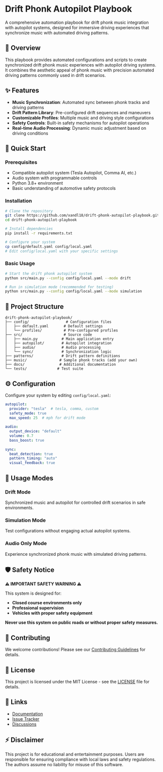 # Drift Phonk Autopilot Playbook

A comprehensive automation playbook for drift phonk music integration with autopilot systems, designed for immersive driving experiences that synchronize music with automated driving patterns.

## 🎵 Overview

This playbook provides automated configurations and scripts to create synchronized drift phonk music experiences with autopilot driving systems. It combines the aesthetic appeal of phonk music with precision automated driving patterns commonly used in drift scenarios.

## ✨ Features

- **Music Synchronization**: Automated sync between phonk tracks and driving patterns
- **Drift Pattern Library**: Pre-configured drift sequences and maneuvers
- **Customizable Profiles**: Multiple music and driving style configurations
- **Safety Controls**: Built-in safety mechanisms for autopilot operations
- **Real-time Audio Processing**: Dynamic music adjustment based on driving conditions

## 🚀 Quick Start

### Prerequisites

- Compatible autopilot system (Tesla Autopilot, Comma AI, etc.)
- Audio system with programmable controls
- Python 3.8+ environment
- Basic understanding of automotive safety protocols

### Installation

```bash
# Clone the repository
git clone https://github.com/xandl18/drift-phonk-autopilot-playbook.git
cd drift-phonk-autopilot-playbook

# Install dependencies
pip install -r requirements.txt

# Configure your system
cp config/default.yaml config/local.yaml
# Edit config/local.yaml with your specific settings
```

### Basic Usage

```bash
# Start the drift phonk autopilot system
python src/main.py --config config/local.yaml --mode drift

# Run in simulation mode (recommended for testing)
python src/main.py --config config/local.yaml --mode simulation
```

## 📁 Project Structure

```
drift-phonk-autopilot-playbook/
├── config/                 # Configuration files
│   ├── default.yaml       # Default settings
│   └── profiles/          # Pre-configured profiles
├── src/                   # Source code
│   ├── main.py           # Main application entry
│   ├── autopilot/        # Autopilot integration
│   ├── audio/            # Audio processing
│   └── sync/             # Synchronization logic
├── patterns/             # Drift pattern definitions
├── music/               # Sample phonk tracks (add your own)
├── docs/                # Additional documentation
└── tests/              # Test suite
```

## ⚙️ Configuration

Configure your system by editing `config/local.yaml`:

```yaml
autopilot:
  provider: "tesla"  # tesla, comma, custom
  safety_mode: true
  max_speed: 25  # mph for drift mode
  
audio:
  output_device: "default"
  volume: 0.7
  bass_boost: true
  
sync:
  beat_detection: true
  pattern_timing: "auto"
  visual_feedback: true
```

## 🎯 Usage Modes

### Drift Mode
Synchronized music and autopilot for controlled drift scenarios in safe environments.

### Simulation Mode  
Test configurations without engaging actual autopilot systems.

### Audio Only Mode
Experience synchronized phonk music with simulated driving patterns.

## 🛡️ Safety Notice

**⚠️ IMPORTANT SAFETY WARNING ⚠️**

This system is designed for:
- **Closed course environments only**
- **Professional supervision**
- **Vehicles with proper safety equipment**

**Never use this system on public roads or without proper safety measures.**

## 🤝 Contributing

We welcome contributions! Please see our [Contributing Guidelines](docs/CONTRIBUTING.md) for details.

## 📜 License

This project is licensed under the MIT License - see the [LICENSE](LICENSE) file for details.

## 🔗 Links

- [Documentation](docs/)
- [Issue Tracker](https://github.com/xandl18/drift-phonk-autopilot-playbook/issues)
- [Discussions](https://github.com/xandl18/drift-phonk-autopilot-playbook/discussions)

## ⚡ Disclaimer

This project is for educational and entertainment purposes. Users are responsible for ensuring compliance with local laws and safety regulations. The authors assume no liability for misuse of this software.